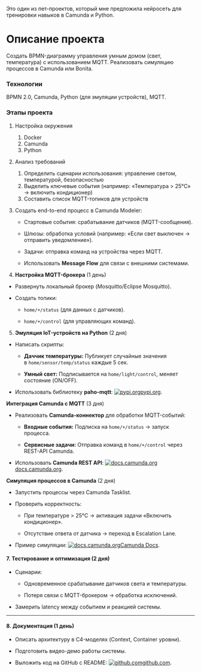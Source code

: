 Это один из пет-проектов, который мне предложила нейросеть для тренировки навыков в Camunda и Python. 

# Описание проекта

Создать BPMN-диаграмму управления умным домом (свет, температура) с использованием MQTT. Реализовать симуляцию процессов в Camunda или Bonita.

### Технологии

BPMN 2.0, Camunda, Python (для эмуляции устройств), MQTT.

### Этапы проекта

1. Настройка окружения
    1. Docker
    2. Camunda
    3. Python

2. Анализ требований
    1. Определить сценарии использования: управление светом, температурой, безопасностью
    2. Выделить ключевые события (например: «Температура > 25°C» → включить кондиционер)
    3. Составить список MQTT-топиков для устройств

3. Создать end-to-end процесс в Camunda Modeler:
    
    - Стартовые события: срабатывание датчиков (MQTT-сообщения).
        
    - Шлюзы: обработка условий (например: «Если свет выключен → отправить уведомление»).
        
    - Задачи: отправка команд на устройства через MQTT.
        
    - Использовать **Message Flow** для связи с внешними системами.
         
4. **Настройка MQTT-брокера** (1 день)

- Развернуть локальный брокер (Mosquitto/Eclipse Mosquitto).
    
- Создать топики:
    
    - `home/+/status` (для данных с датчиков).
        
    - `home/+/control` (для управляющих команд).

5. **Эмуляция IoT-устройств на Python** (2 дня)

- Написать скрипты:
    
    - **Даччик температуры:** Публикует случайные значения в `home/sensor/temp/status` каждые 5 сек.
        
    - **Умный свет:** Подписывается на `home/light/control`, меняет состояние (ON/OFF).
        
- Использовать библиотеку **paho-mqtt**: [![pypi.org](https://favicon.yandex.net/favicon/v2/pypi.org/?size=32&stub=1)pypi.org](https://pypi.org/project/paho-mqtt/).

**Интеграция Camunda с MQTT** (3 дня)

- Реализовать **Camunda-коннектор** для обработки MQTT-событий:
    
    - **Входные события:** Подписка на `home/+/status` → запуск процесса.
        
    - **Сервисные задачи:** Отправка команд в `home/+/control` через REST-API Camunda.
        
- Использовать **Camunda REST API**: [![docs.camunda.org](https://favicon.yandex.net/favicon/v2/docs.camunda.org/?size=32&stub=1)docs.camunda.org](https://docs.camunda.org/manual/7.17/reference/rest/).
    
**Симуляция процессов в Camunda** (2 дня)

- Запустить процессы через Camunda Tasklist.
    
- Проверить корректность:
    
    - При температуре > 25°C → активация задачи «Включить кондиционер».
        
    - Отсутствие ответа от датчика → переход в Escalation Lane.
        
- Пример симуляции: [![docs.camunda.org](https://favicon.yandex.net/favicon/v2/docs.camunda.org/?size=32&stub=1)Camunda Docs](https://docs.camunda.org/get-started/quick-start/).

#### 7. **Тестирование и оптимизация** (2 дня)

- Сценарии:
    
    - Одновременное срабатывание датчиков света и температуры.
        
    - Потеря связи с MQTT-брокером → обработка исключений.
        
- Замерить latency между событием и реакцией системы.
    

---

#### 8. **Документация** (1 день)

- Описать архитектуру в C4-моделях (Context, Container уровни).
    
- Подготовить видео-демо работы системы.
    
- Выложить код на GitHub с README: [![github.com](https://favicon.yandex.net/favicon/v2/github.com/?size=32&stub=1)github.com](https://github.com/).